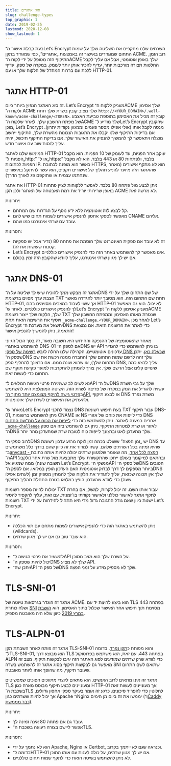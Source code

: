 ```yaml
---
title: סוגי אתגרים
slug: challenge-types
top_graphic: 1
date: 2019-02-25
lastmod: 2020-12-08
show_lastmod: 1
---
```



בעת קבלת אישור מ־Let’s Encrypt השרתים שלנו מתקפים את השליטה שלך על שמות התחום שמוגדרים באישור זה באמצעות „אתגרים”, כפי שמוגדר בתקן ACME. רוב הזמן, התיקוף הזה מטופל על ידי לקוח ה־ACME שלך באופן אוטומטי, אבל אם עליך לקבל החלטות תצורה מורכבות יותר, עדיף להכיר אותן יותר לעומק. במקרה של ספק, עדיף ללכת עם בררות המחדל של הלקוח שלך או עם HTTP-01.

# אתגר HTTP-01

זה סוג האתגר הנפוץ ביותר כיום. Let’s Encrypt מעניק ללקוח ה־ACME שלך אסימון ולקוח ה־ ACME שלך מציב קובץ בשרת שלך תחת `http://<YOUR_DOMAIN>/.well-known/acme-challenge/<TOKEN>‎`. קובץ זה מכיל את האסימון בתוספת טביעת האצבע של מפתח החשבון שלך. לאחר שלקוח ה־ACME שלך מודיע ל־Let’s Encrypt שהקובץ מוכן, Let’s Encrypt מנסה לקבל אותו (אולי אפילו מספר פעמים וממגוון נקודות יתרון). אם בדיקות התיקוף שלנו יקבלו את התגובות הנכונות מהשרת שלך, התיקוף ייחשב מוצלח ויתאפשר לך להמשיך להנפיק את האישור שלך. אם בדיקת התיקוף תיכשל, יהיה עליך לנסות שוב עם אישור חדש.

המימוש שלנו לאתגר HTTP-01 עוקב אחר הפניות, עד לעומק של 10 הפניות. הוא מקבל הפניות ל־„http:‎” או ל־„https:‎” בלבד, ולפתחות 80 או 443 בלבד. הוא לא מקבל הפניות לכתובות IP. כאשר הוא מופנה לכתובת HTTPS, הוא לא מתקף אישורים (מאחר שהאתגר הזה מיועד להניע תהליך של אישורים תקפים, הוא עשוי להיתקל באישורים שנחתמו עצמית או שתוקפם פג לאורך הדרך).

את אתגר HTTP-01 ניתן לבצע מול פתחה 80 בלבד. לאפשר ללקוחות לציין פתחות באופן שרירותי יוריד את רמת האבטחה של האתגר ולכן תקן ACME לא מרשה זאת.

יתרונות:

 - קל לבצע לזה אוטומציה ללא ידע נוסף על הגדרות שם המתחם.
 - מאפשר לספקי אחסון להנפיק אישורים לשמות תחום שיש להם CNAME אליהם.
 - עובד עם שרתי אינטרנט כמו שהם.

חסרונות:

 - זה לא עובד אם ספקית האינטרנט שלך חוסמת את פתחה 80 (נדיר אבל יש ספקיות קטנות שעושות את זה).
 - Let’s Encrypt אינו מאפשר לך להשתמש באתר הזה כדי להנפיק אישורים כוללניים.
 - אם יש לך מגוון שרתי אינטרנט, עליך לוודא שהקובץ הזה זמין בכולם.

# אתגר DNS-01

אתגר זה מבקש ממך להוכיח שיש לך שליטה על ה־DNS של שם התחום שלך על ידי הצבת ערך מסוים ברשומת TXT תחת שם התחום הזה. הוא מסובך יותר להגדרה מאשר HTTP-01, אך עשוי לעבוד במצבים מסוימים בהם HTTP-01 לא יכול. הוא גם מאפשר לך להנפיק אישורים כוללניים. לאחר ש־Let’s Encrypt מעניק אסימון ללקוח ה־ACME שלך, הלקוח שלך ייצור רשומת TXT שנגזרת מאותו האסימון וממפתח החשבון שלך ויוסיף את הרשימה הזאת תחת `‎_acme-challenge.<YOUR_DOMAIN>‎`. לאחר מכן Let’s Encrypt יתשאל את מערכת ה־DNS כדי לאתר את הרשומה הזאת. אם נמצאת התאמה, ניתן להמשיך להנפיק אישור!

מאחר שהאוטומציה של ההנפקה והחידוש היא חשובה מאוד, זה בסך הכול הגיוני להשתמש באתגרי DNS-01 אם לספק ה־DNS יש API בו ניתן להשתמש כדי להגדיר עדכונים אוטומטיים. הקהילה שלנו החלה לגבש [רשימה של ספקי DNS שכאלה כאן](https://community.letsencrypt.org/t/dns-providers-who-easily-integrate-with-lets-encrypt-dns-validation/86438). יתכן שספק ה־DNS שלך זהה לרשם שמות התחום שלך (החברה ממנה רכשת את שם התחום שלך), או שהוא שונה ממנו. אם ברצונך להחליף ספק DNS, עליך לבצע כמה שינויים קלים אצל הרשם שלך. אין צורך להמתין להתקרבות למועד פקיעת תוקף שם התחום כדי לעשות זאת.

נא לשים לב ששמירת פרטי הגישה המלאים ל־API של ה־DNS שלך על גבי השרת עשויה להגדיל את הנזק במקרה של פריצה לשרת הזה. השיטה המומלצת היא להשתמש ב[פרטי גישה להיקף מצומצם יותר מתוך ה־API](https://www.eff.org/deeplinks/2018/02/technical-deep-dive-securing-automation-acme-dns-challenge-validation), או לבצע תיקוף DNS משרת נפרד ולהעתיק את האישורים לשרת שלך אוטומטית.

מאחר ש־Let’s Encrypt נצמד לתקני DNS בעת חיפוש רשומות TXT עבור תיקוף DNS-01, ניתן להשתמש ברשומות CNAME או NS כדי לייפות את כוחם של אזורי DNS אחרים במענה לאתגר. ניתן להשתמש בזה כדי [לייפות את הכוח על תת־שם התחום `‎_acme-challenge`](https://www.eff.org/deeplinks/2018/02/technical-deep-dive-securing-automation-acme-dns-challenge-validation) לאזור או שרת למטרות התיקוף. ניתן גם להשתמש בזה אם ספק ה־DNS שלך מתעדכן לאט וברצונך לייפות כוח לטובת שרת שמתעדכן מהר יותר.

לרוב ספקי ה־DNS יש „זמן הפצה” ששולט בכמה זמן לוקח מרגע עדכון רשומת DNS עד שהיא זמינה בכל השרתים שלהם. קשה למדוד את זה כיוון שהם בדרך כלל משתמשים ב־[anycast - הפצה לכל אחד](https://en.wikipedia.org/wiki/Anycast), מה שאומר שלמגוון שרתים יכולה להיות אותה כתובת ה־API ובהתאם למיקומך בעולם ייתכן שהתקשורת שלך מתבצעת מול שרת אחר (ולקבל תשובה שונה) ממה שמגיע אל Let’s Encrypt. מנשקי ה־API של ספקי ה־DNS הטובים ביותר מספקים לך דרך לבדוק אוטומטית האם העדכון הופץ במלואו. אם לספק ה־DNS שלך אין תכונה שכזאת, עליך להגדיר את הלקוח שלך להמתין מספיק זמן (לעתים אפילו שעה) כדי לוודא שהעדכון הופץ במלואו בטרם התחלת תהליך התיקוף.

יכולות להיות מספר רשומות TXT עבור אותו השם. זה יכול לקרות, למשל, אם בחרת לתקף אתגר לאישור כוללני ולאישור נקודתי בו־זמנית. עם זאת, עליך להקפיד להסיר רשומות TXT ישנות כיוון שאם גודל התגובה גדול מדי היא תתחיל להידחות על ידי Let’s Encrypt.

יתרונות:

 - ניתן להשתמש באתגר הזה כדי להנפיק אישורים לשמות מתחם עם תווי הכללה (wildcards).
 - הוא עובד טוב גם אם יש לך מגוון שרתים.

חסרונות:

 - להשאיר את פרטי הגישה ל־API על השרת שלך הוא מצב מסוכן.
 - יכול להיות שספק ה־DNS שלך לא מציע API.
 - יתכן שה־API של ספק ה־DNS שלך לא מספיק מידע על זמני הפצה.

# TLS-SNI-01

אתגר זה הוגדר בגרסאות טיוטה של ACME. הוא ביצע לחיצת יד עם TLS בפתחה 443 ושלח כותרת [SNI](https://en.wikipedia.org/wiki/Server_Name_Indication) מסוימת תוך חיפוש אחר האישור שכלול בתוך האסימון. הוא [הושבת במרץ 2019](https://community.letsencrypt.org/t/march-13-2019-end-of-life-for-all-tls-sni-01-validation-support/74209) כיוון שלא היה מאובטח מספיק.

# TLS-ALPN-01

אתגר זה פותח לאחר השבתת תקן TLS-SNI-01 והוא מפותח כ[תקן נפרד](https://tools.ietf.org/html/rfc8737). בדומה ל־TLS-SNI-01, הוא מבוצע דרך TLS בפתחה 443. עם זאת, הוא משתמש בפרוטוקול ALPN כדי לוודא שרק שרתים שמודעים לסוג האתגר הזה יגיבו לבקשות תיקוף. מצב זה מאפשר גם לבקשות תיקוף בסוג אתגר זה להשתמש בשדה SNI שתואם לשם התחום שעובר תיקוף, מה שהופך אותו ליותר מאובטח.

אתגר זה אינו מתאים לרוב האנשים. הוא מתאים ליוצרי מתווכים הפוכים שמפשיטים TLS ומעוניינים לבצע תיקוף מבוסס מארח כגון HTTP-01 אך מעוניינים לעשות זאת בשכבת ה־TLS לחלוטין כדי להפריד סיכונים. כרגע זה אומר בעיקר ספקי אחסון גדולים, אך יכול להיות ששרתים כגון Apache ו־Nginx יממשו את זה ביום מן הימים (ו־[Caddy כבר מממשת](https://caddy.community/t/caddy-supports-the-acme-tls-alpn-challenge/4860)).

יתרונות:

 - עובד גם אם פתחה 80 אינה זמינה לך.
 - אפשר ליישם בצורה רעועה בשכבת ה־TLS.

חסרונות:

 - הוא לא נתמך על ידי Apache,‏ Nginx או Certbot, וכנראה שגם לא ייתמך בקרוב.
 - בדומה ל־HTTP-01 אם יש לך מגוון שרתים, על כולם לענות עם אותו התוכן.
 - לא ניתן להשתמש בשיטה הזאת כדי לתקף שמות תחום כוללניים.
